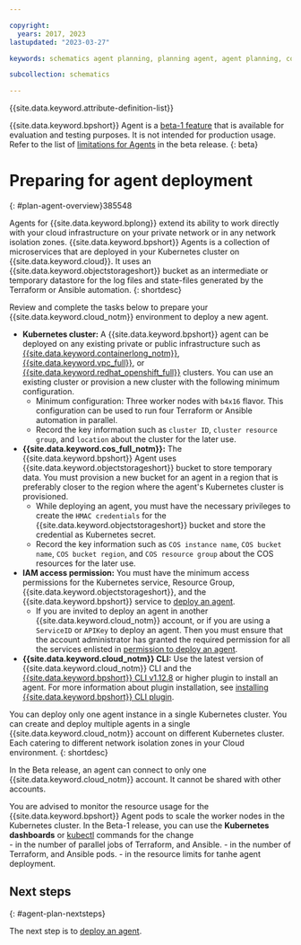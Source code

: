 ```yaml
---

copyright:
  years: 2017, 2023
lastupdated: "2023-03-27"

keywords: schematics agent planning, planning agent, agent planning, command-line, api, ui

subcollection: schematics

---
```


{{site.data.keyword.attribute-definition-list}}

{{site.data.keyword.bpshort}} Agent is a [beta-1 feature](/docs/schematics?topic=schematics-agent-beta-limitations) that is available for evaluation and testing purposes. It is not intended for production usage. Refer to the list of [limitations for Agents](/docs/schematics?topic=schematics-agent-beta-limitations#sc-agent-beta-limitation) in the beta release.
{: beta}

# Preparing for agent deployment
{: #plan-agent-overview}385548


Agents for {{site.data.keyword.bplong}} extend its ability to work directly with your cloud infrastructure on your private network or in any network isolation zones. {{site.data.keyword.bpshort}} Agents is a collection of microservices that are deployed in your Kubernetes cluster on {{site.data.keyword.cloud}}. It uses an {{site.data.keyword.objectstorageshort}} bucket as an intermediate or temporary datastore for the log files and state-files generated by the Terraform or Ansible automation.
{: shortdesc}

Review and complete the tasks below to prepare your {{site.data.keyword.cloud_notm}} environment to deploy a new agent.

- **Kubernetes cluster:** A {{site.data.keyword.bpshort}} agent can be deployed on any existing private or public infrastructure such as [{{site.data.keyword.containerlong_notm}}](/docs/containers?topic=containers-clusters), [{{site.data.keyword.vpc_full}}](/docs/openshift?topic=openshift-cluster-create-vpc-gen2&interface=ui), or [{{site.data.keyword.redhat_openshift_full}}](/openshift?topic=openshift-clusters) clusters. You can use an existing cluster or provision a new cluster with the following minimum configuration.
   - Minimum configuration: Three worker nodes with `b4x16` flavor. This configuration can be used to run four Terraform or Ansible automation in parallel.
   - Record the key information such as `cluster ID`, `cluster resource group`,  and `location` about the cluster for the later use.
- **{{site.data.keyword.cos_full_notm}}:** The {{site.data.keyword.bpshort}} Agent uses {{site.data.keyword.objectstorageshort}} bucket to store temporary data. You must provision a new bucket for an agent in a region that is preferably closer to the region where the agent's Kubernetes cluster is provisioned.
    - While deploying an agent, you must have the necessary privileges to create the `HMAC credentials` for the {{site.data.keyword.objectstorageshort}} bucket and store the credential as Kubernetes secret.
    - Record the key information such as `COS instance name`, `COS bucket name`, `COS bucket region`, and `COS resource group` about the COS resources for the later use.
- **IAM access permission:** You must have the minimum access permissions for the Kubernetes service, Resource Group, {{site.data.keyword.objectstorageshort}}, and the {{site.data.keyword.bpshort}} service to [deploy an agent](/docs/schematics?topic=schematics-deploy-agent-overview&interface=cli).
    - If you are invited to deploy an agent in another {{site.data.keyword.cloud_notm}} account, or if you are using a `ServiceID` or `APIKey` to deploy an agent. Then you must ensure that the account administrator has granted the required permission for all the services enlisted in [permission to deploy an agent](/docs/schematics?topic=schematics-access#agent-permissions).
- **{{site.data.keyword.cloud_notm}} CLI:** Use the latest version of {{site.data.keyword.cloud_notm}} CLI and the [{{site.data.keyword.bpshort}} CLI v1.12.8](/docs/schematics?topic=schematics-setup-cli#install-schematics-plugin) or higher plugin to install an agent. For more information about plugin installation, see [installing {{site.data.keyword.bpshort}} CLI plugin](/docs/schematics?topic=schematics-setup-cli#install-schematics-plugin).

You can deploy only one agent instance in a single Kubernetes cluster. You can create and deploy multiple agents in a single {{site.data.keyword.cloud_notm}} account on different Kubernetes cluster. Each catering to different network isolation zones in your Cloud environment.
{: shortdesc}

In the Beta release, an agent can connect to only one {{site.data.keyword.cloud_notm}} account. It cannot be shared with other accounts.

You are advised to monitor the resource usage for the {{site.data.keyword.bpshort}} Agent pods to scale the worker nodes in the Kubernetes cluster. In the Beta-1 release, you can use the **Kubernetes dashboards** or [kubectl](/docs/containers?topic=containers-cs_cli_install#kubectl) commands for the change  
    - in the number of parallel jobs of Terraform, and Ansible.
    - in the number of Terraform, and Ansible pods.
    - in the resource limits for tanhe agent deployment.


## Next steps
{: #agent-plan-nextsteps}

The next step is to [deploy an agent](/docs/schematics?topic=schematics-deploy-agent-overview).
